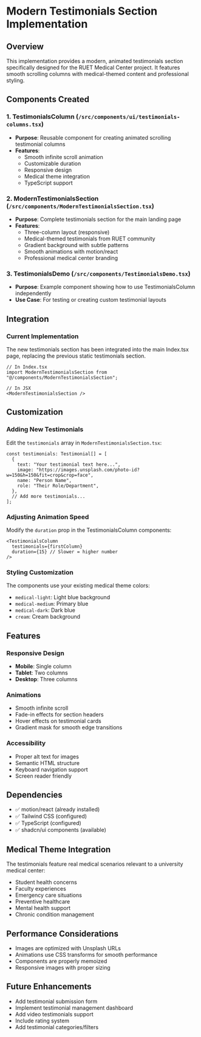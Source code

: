 # Modern Testimonials Section Implementation

## Overview
This implementation provides a modern, animated testimonials section specifically designed for the RUET Medical Center project. It features smooth scrolling columns with medical-themed content and professional styling.

## Components Created

### 1. TestimonialsColumn (`/src/components/ui/testimonials-columns.tsx`)
- **Purpose**: Reusable component for creating animated scrolling testimonial columns
- **Features**:
  - Smooth infinite scroll animation
  - Customizable duration
  - Responsive design
  - Medical theme integration
  - TypeScript support

### 2. ModernTestimonialsSection (`/src/components/ModernTestimonialsSection.tsx`)
- **Purpose**: Complete testimonials section for the main landing page
- **Features**:
  - Three-column layout (responsive)
  - Medical-themed testimonials from RUET community
  - Gradient background with subtle patterns
  - Smooth animations with motion/react
  - Professional medical center branding

### 3. TestimonialsDemo (`/src/components/TestimonialsDemo.tsx`)
- **Purpose**: Example component showing how to use TestimonialsColumn independently
- **Use Case**: For testing or creating custom testimonial layouts

## Integration

### Current Implementation
The new testimonials section has been integrated into the main Index.tsx page, replacing the previous static testimonials section.

```tsx
// In Index.tsx
import ModernTestimonialsSection from "@/components/ModernTestimonialsSection";

// In JSX
<ModernTestimonialsSection />
```

## Customization

### Adding New Testimonials
Edit the `testimonials` array in `ModernTestimonialsSection.tsx`:

```tsx
const testimonials: Testimonial[] = [
  {
    text: "Your testimonial text here...",
    image: "https://images.unsplash.com/photo-id?w=150&h=150&fit=crop&crop=face",
    name: "Person Name",
    role: "Their Role/Department",
  },
  // Add more testimonials...
];
```

### Adjusting Animation Speed
Modify the `duration` prop in the TestimonialsColumn components:

```tsx
<TestimonialsColumn 
  testimonials={firstColumn} 
  duration={15} // Slower = higher number
/>
```

### Styling Customization
The components use your existing medical theme colors:
- `medical-light`: Light blue background
- `medical-medium`: Primary blue
- `medical-dark`: Dark blue
- `cream`: Cream background

## Features

### Responsive Design
- **Mobile**: Single column
- **Tablet**: Two columns
- **Desktop**: Three columns

### Animations
- Smooth infinite scroll
- Fade-in effects for section headers
- Hover effects on testimonial cards
- Gradient mask for smooth edge transitions

### Accessibility
- Proper alt text for images
- Semantic HTML structure
- Keyboard navigation support
- Screen reader friendly

## Dependencies
- ✅ motion/react (already installed)
- ✅ Tailwind CSS (configured)
- ✅ TypeScript (configured)
- ✅ shadcn/ui components (available)

## Medical Theme Integration
The testimonials feature real medical scenarios relevant to a university medical center:
- Student health concerns
- Faculty experiences
- Emergency care situations
- Preventive healthcare
- Mental health support
- Chronic condition management

## Performance Considerations
- Images are optimized with Unsplash URLs
- Animations use CSS transforms for smooth performance
- Components are properly memoized
- Responsive images with proper sizing

## Future Enhancements
- Add testimonial submission form
- Implement testimonial management dashboard
- Add video testimonials support
- Include rating system
- Add testimonial categories/filters
